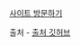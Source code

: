<a href="https://rudrbgus.github.io/web-porfolio/">사이트 방문하기</a>

출처 - <a href="https://github.com/congchu/web-porfolio">출처 깃허브</a>

